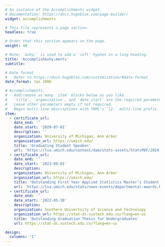 ```yaml
---
# An instance of the Accomplishments widget.
# Documentation: https://docs.hugoblox.com/page-builder/
widget: accomplishments

# This file represents a page section.
headless: true

# Order that this section appears on the page.
weight: 40

# Note: `&shy;` is used to add a 'soft' hyphen in a long heading.
title: 'Accomplish&shy;ments'
subtitle:

# Date format
#   Refer to https://docs.hugoblox.com/customization/#date-format
date_format: Jan 2006

# Accomplishments.
#   Add/remove as many `item` blocks below as you like.
#   `title`, `organization`, and `date_start` are the required parameters.
#   Leave other parameters empty if not required.
#   Begin multi-line descriptions with YAML's `|2-` multi-line prefix.
item:
  - certificate_url: 
    date_end: ''
    date_start: '2020-07-01'
    description: ''
    organization: University of Michigan, Ann Arbor
    organization_url: https://umich.edu/
    title: 'Graduating Student Speaker'
    url: 'https://lsa.umich.edu/content/dam/stats-assets/StatsPDF/2024-masters-program.pdf'
  - certificate_url: 
    date_end: ''
    date_start: '2023-09-01'
    description: 
    organization: University of Michigan, Ann Arbor
    organization_url: https://umich.edu/
    title: 'Outstanding First Year Applied Statistics Master’s Student'
    url: 'https://lsa.umich.edu/stats/news-events/departmental-awards.html'
  - certificate_url: 
    date_end: ''
    date_start: '2022-05-30'
    description: 
    organization: Southern Univertsity of Science and Technology
    organization_url: https://stat-ds.sustech.edu.cn/?lang=en-us
    title: 'Outstanding Graduation Thesis for Undergraduates'
    url: https://stat-ds.sustech.edu.cn/?lang=en-us

design:
  columns: '1'
---
```

